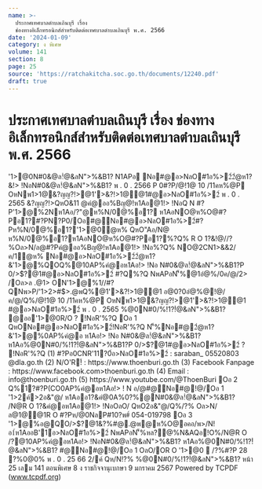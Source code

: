 ```yaml
---
name: >-
  ประกาศเทศบาลตำบลเถินบุรี เรื่อง
  ช่องทางอิเล็กทรอนิกส์สำหรับติดต่อเทศบาลตำบลเถินบุรี พ.ศ. 2566
date: '2024-01-09'
category: ง พิเศษ
volume: 141
section: 8
page: 25
source: 'https://ratchakitcha.soc.go.th/documents/12240.pdf'
draft: true
---
```


# ประกาศเทศบาลตำบลเถินบุรี เรื่อง ช่องทางอิเล็กทรอนิกส์สำหรับติดต่อเทศบาลตำบลเถินบุรี พ.ศ. 2566

'1>@0N#0&@ล!ํ@&ลN">%&B1? N1APอ Nอ#@อ>NลO#1อ%>2์2ํ@ห1?&!> !NอN#0&@ล!ํ@&ลN">%&B1? พ . 0 . 2566 P 0#?P/@!1@ 10 /11คห%@P OหNพ1>1@&?ญญ?!>@1'>&?!>1@@1#@อ>NลO#1อ%>2์ พ . 0 . 2565 &?ญญ?!>QหO&11 @คํ@ออ%Bญ@!ห1Aอ@1!> !NอQ N #?P'1>@%2Nห1Aอ/?"@ห%N/0@%อ1? ห1AอNO@ห%O@#?Pอ1?#?PN?P0/Oอ#@Nอ#@อ>NลO#1อ%>2์#?Pห%N/0@%อ1?'1>@0ํ@ห% QหO"Aอ/N@ ห%N/0@%อ1?ห1AอNO@ห%O@#?Pอ1?%?Q% R O 1?&!@//?%Oล>N/ล@#?Pคํ@ออ%Bญ@!ห1Aอ@1!> !Nอ%?Q% NO@2CN1>&&2/ค/1ํ@ห% Nอ#@อ>NลO#1อ%>2์2ํ@ห1?&'1>@%QOQ%@10AP%คํ@อห1Aอ!> !Nอ N#0&@ล!ํ@&ลN">%&B1?P 0/>$?@1#@อ>NลO#1อ%>2์ #?Q%?Q NพAPอN'็%@1อํ@%/0ค/@/2> /Oล>ล .@1> ON'1>@%1//#?QNพ>P/'1>2>#$>.@พQ%@1'>&?!>1@@1 อ@0?0อํ@%@!@/ค/@/Q%/@!1@ 10 /11คห%@P OหNพ1>1@&?ญญ?!>@1'>&?!>1@@1 #@อ>NลO#1อ%>2์ พ . 0 . 2565 %@0N#0/%!1?!ํ@&ลN">%&B1? @ออ'1>@0R/O ? !NอR'%?Q Oอ 1 QหONอ#@อ>NลO#1อ%>2์!NอR'%?Q N'็%Nอ#@2ํ@ห1?&'1>@%0AP%คํ@อ ห1Aอ!> !Nอ N#0&@ล!ํ@&ลN">%&B1? ห1Aอ%@0N#0/%!1?!ํ@&ลN">%&B1?P 0/>$?@1#@อ>NลO#1อ%>2์ ? !NอR'%?Q (1) #?Pอ0CNR'11?0์อ>NลO#1อ%>2์ : saraban_ 05520803 @dla.go.th (2) N/O'R!์ : https://www.thoenburi.go.th (3) Facebook Fanpage : https://www.facebook.com>thoenburi.go.th (4) Email : info@thoenburi.go.th (5) https://www.youtube.com/@ThoenBuri Oอ 2 Q%1?#?P(CO0AP%คํ@อห1Aอ!> ! N อ/@#@Nอ#@!@/Oอ 1 '1>2ค์>2อ&"@/ ห1Aออ1?&คํ@0A%0?%@N#0&@ล!ํ@&ลN">%&B1? /N@R O 1?&คํ@อห1Aอ@1!> !NอOลO/ QหO2อ&"@/Q%/?% Oล>N/ล@1@@1R O #?Pห/@0NลP#10?พ#์ 054-019798 Oอ 3 '1>@%อ@QO/>$?@1&?%#@.@พ@ห%O@อคอ/พ>/N!อ1์ห1AออB'1์อ>NลO#1อ%>2์ NพAPอN'็%หล?@%N&AQอ!O%/N@R O /?@10AP%คํ@อห1Aอ!> !NอN#0&@ล!ํ@&ลN">%&B1? ห1Aอ%@0N#0/%!1?!ํ@&ลN">%&B1? #@Nอ#@!@/Oอ 1 OลO/OR O '1>@0  /?%#?P 28 ?%0@0% พ . 0 . 25 66 2/ค์ Qห/N!?% %@0N#0/%!1?!ํ@&ลN">%&B1? หน้า 25 เลม 141 ตอนพิเศษ 8 ง ราชกิจจานุเบกษา 9 มกราคม 2567 Powered by TCPDF (www.tcpdf.org)
